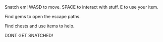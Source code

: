 S n a t c h   e m !
 
WASD to move.
SPACE to interact with stuff.
E to use your item.

Find gems to open the escape paths.

Find chests and use items to help.

DONT GET SNATCHED!
